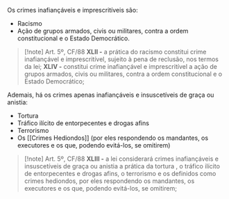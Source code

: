 Os crimes inafiançáveis e imprescritíveis são:
- Racismo
- Ação de grupos armados, civis ou militares, contra a ordem constitucional e o Estado Democrático.

>[!note] Art. 5º, CF/88
>**XLII -** a prática do racismo constitui crime inafiançável e imprescritível, sujeito à pena de reclusão, nos termos da lei;
>**XLIV -** constitui crime inafiançável e imprescritível a ação de grupos armados, civis ou militares, contra a ordem constitucional e o Estado Democrático;

Ademais, há os crimes apenas inafiançáveis e insuscetíveis de graça ou anistia:
- Tortura
- Tráfico ilícito de entorpecentes e drogas afins
- Terrorismo
- Os [[Crimes Hediondos]] (por eles respondendo os mandantes, os executores e os que, podendo evitá-los, se omitirem)

>[!note] Art. 5º, CF/88
**XLIII -** a lei considerará crimes inafiançáveis e insuscetíveis de graça ou anistia a prática da tortura , o tráfico ilícito de entorpecentes e drogas afins, o terrorismo e os definidos como crimes hediondos, por eles respondendo os mandantes, os executores e os que, podendo evitá-los, se omitirem;

